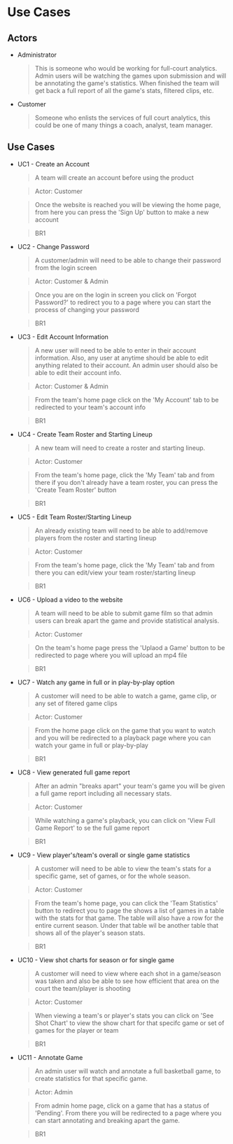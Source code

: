 # Use Cases

## Actors

* Administrator
    > This is someone who would be working for full-court analytics. Admin users will be watching the games upon submission and will be annotating the game's statistics. When finished the team will get back a full report of all the game's stats, filtered clips, etc.

* Customer
    > Someone who enlists the services of full court analytics, this could be one of many things a coach, analyst, team manager.

## Use Cases

- UC1 - Create an Account
    > A team will create an account before using the product

    > Actor: Customer

    > Once the website is reached you will be viewing the home page, from here you can press the 'Sign Up' button to make a new account

    > BR1

- UC2 - Change Password
    > A customer/admin will need to be able to change their password from the login screen 

    > Actor: Customer & Admin

    > Once you are on the login in screen you click on 'Forgot Password?' to redirect you to a page where you can start the process of changing your password

    > BR1

- UC3 - Edit Account Information
    > A new user will need to be able to enter in their account information. Also, any user at anytime should be able to edit anything related to their account. An admin user should also be able to edit their account info. 

    > Actor: Customer & Admin
     
    > From the team's home page click on the 'My Account' tab to be redirected to your team's account info

    > BR1

- UC4 - Create Team Roster and Starting Lineup
    > A new team will need to create a roster and starting lineup. 

    > Actor: Customer

    > From the team's home page, click the 'My Team' tab and from there if you don't already have a team roster, you can press the 'Create Team Roster' button

    > BR1
- UC5 - Edit Team Roster/Starting Lineup
    > An already existing team will need to be able to add/remove players from the roster and starting lineup

    > Actor: Customer

    > From the team's home page, click the 'My Team' tab and from there you can edit/view your team roster/starting lineup

    > BR1
- UC6 - Upload a video to the website
    > A team will need to be able to submit game film so that admin users can break apart the game and provide statistical analysis. 

    > Actor: Customer

    > On the team's home page press the 'Uplaod a Game' button to be redirected to  page where you will upload an mp4 file

    > BR1

- UC7 - Watch any game in full or in play-by-play option
    > A customer will need to be able to watch a game, game clip, or any set of fitered game clips

    > Actor: Customer

    > From the home page click on the game that you want to watch and you will be redirected to a playback page where you can watch your game in full or play-by-play 

    > BR1    

- UC8 - View generated full game report 
    > After an admin "breaks apart" your team's game you will be given a full game report including all necessary stats. 

    > Actor: Customer

    > While watching a game's playback, you can click on 'View Full Game Report' to se the full game report

    > BR1
- UC9 - View player's/team's overall or single game statistics
    > A customer will need to be able to view the team's stats for a specific game, set of games, or for the whole season. 

    > Actor: Customer

    > From the team's home page, you can click the 'Team Statistics' button to redirect you to page the shows a list of games in a table with the stats for that game. The table will also have a row for the entire current season. Under that table wil be another table that shows all of the player's season stats.

    > BR1 

- UC10 - View shot charts for season or for single game
    > A customer will need to view where each shot in a game/season was taken and also be able to see how efficient that area on the court the team/player is shooting

    > Actor: Customer

    > When viewing a team's or player's stats you can click on 'See Shot Chart' to view the show chart for that specifc game or set of games for the player or team 

    > BR1

- UC11 - Annotate Game 
    > An admin user will watch and annotate a full basketball game, to create statistics for that specific game. 

    > Actor: Admin

    > From admin home page, click on a game that has a status of 'Pending'. From there you will be redirected to a page where you can start annotating and breaking apart the game. 

    > BR1
